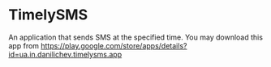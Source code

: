 # TimelySMS
An application that sends SMS at the specified time.
You may download this app from https://play.google.com/store/apps/details?id=ua.in.danilichev.timelysms.app
